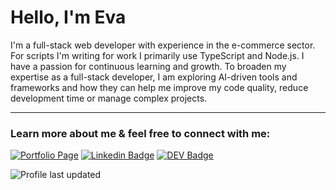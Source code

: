 # Hello, I'm Eva

<p>
I'm a full-stack web developer with experience in the e-commerce sector. For scripts I'm writing for work I primarily use TypeScript and Node.js.
I have a passion for continuous learning and growth. To broaden my expertise as a full-stack developer, I am exploring  AI-driven tools and frameworks and how they can help me improve my code quality, reduce development time or manage complex projects.
</p>

---

### Learn more about me & feel free to connect with me:

[![Portfolio Page](https://img.shields.io/badge/WWW-Portfolio%20Page-cc4e56?style=flat-square&link=http://greiner-anzenbacher.com)](http://greiner-anzenbacher.com)
[![Linkedin Badge](https://img.shields.io/badge/-Eva%20Greiner--Anzenbacher-0072b1?style=flat-square&logo=Linkedin&logoColor=white&link=https://de.linkedin.com/in/eva-greiner-anzenbacher)](https://de.linkedin.com/in/eva-greiner-anzenbacher)
[![DEV Badge](https://img.shields.io/badge/-_evagrean-%230A0A0A.svg?&style=flat-square&logo=DEV.to&logoColor=white&link=https://dev.to/evagrean)](https://dev.to/evagrean)
<!--[![Gmail Badge](https://img.shields.io/badge/-greiner.anzenbacher@gmail.com-c71610?style=flat-square&logo=Gmail&logoColor=white&link=mailto:greiner.anzenbacher@gmail.com)](mailto:greiner.anzenbacher@gmail.com)-->

![Profile last updated](https://img.shields.io/github/last-commit/evagrean/evagrean/main?label=Last%20updated&style=flat-square)
